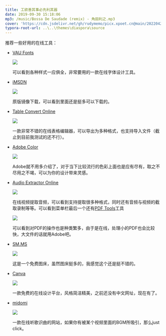 ```yaml
---
title: 工欲善其事必先利其器
date: 2019-09-30 15:18:06
mp3: /music/Bossa De Saudade (remix) - 角田利之.mp3
cover: 'https://cdn.jsdelivr.net/gh/rudymemo/picx.xpoet.cn@main/20220424/5lzHR6Otj83biV2[1].71j4xppo4j80.jpg'
typora-root-url: ..\..\themes\diaspora\source
---
```




推荐一些好用的在线工具：

* [VAU Fonts](https://vaufonts.com/)

  ![](https://cdn.jsdelivr.net/gh/rudymemo/picx.xpoet.cn/img/202204261105071.jpg)

  可以看到各种样式一应俱全，非常要用的一款在线字体设计工具。

* [iMSDN](http://www.imsdn.cn/)

  ![](https://cdn.jsdelivr.net/gh/rudymemo/picx.xpoet.cn/img/202204261106540.jpg)

  原版镜像下载，可以看到里面还是挺多可以下载的。

* [Table Convert Online](https://tableconvert.com/)

  ![](https://cdn.jsdelivr.net/gh/rudymemo/picx.xpoet.cn/img/202204261106047.jpg)

  一款非常不错的在线表格编辑器，可以导出为多种格式，也支持导入文件（截止到目前我测试的还不行）。

* [Adobe Color](https://color.adobe.com)

  ![](https://cdn.jsdelivr.net/gh/rudymemo/picx.xpoet.cn/img/202204261106367.jpg)

  Adobe就不用多介绍了，对于当下比较流行的色彩上面也是应有尽有，取之不尽用之不竭，可以为你的设计带来灵感。

* [Audio Extractor Online](http://audio-extractor.net/)

  ![](https://cdn.jsdelivr.net/gh/rudymemo/picx.xpoet.cn/img/202204261106480.jpg)

  在线视频提取音频，可以看到支持提取很多种格式，同时还有音频与视频的截取录制等等。可以看到菜单栏最后一个还有[PDF Tools](https://pdf.io)工具

  ![](https://cdn.jsdelivr.net/gh/rudymemo/picx.xpoet.cn/img/202204261106095.jpg)

  可以看到对PDF的操作也是种类繁多，由于是在线，处理小的PDF也会比较快，大文件的话就用Adobe吧。

* [SM.MS](https://sm.ms/)

  ![](https://cdn.jsdelivr.net/gh/rudymemo/picx.xpoet.cn/img/202204261106392.jpg)

  这是一个免费图床，虽然图床挺多的，我感觉这个还是挺不错的。

* [Canva](https://www.canva.cn/)

  ![](https://cdn.jsdelivr.net/gh/rudymemo/picx.xpoet.cn/img/202204261106290.jpg)

  一款免费的在线设计平台，风格简洁精美，之前还没有中文网址，现在有了。

* [midomi](https://www.midomi.com)

  ![](https://cdn.jsdelivr.net/gh/rudymemo/picx.xpoet.cn/img/202204261106878.jpg)

  一款在线听歌识曲的网站，如果你有被某个视频里面的BGM所吸引，那么just click。